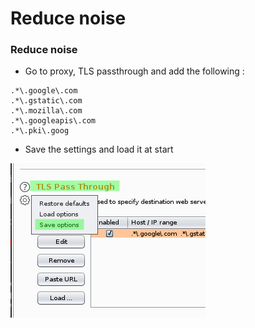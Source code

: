 # Reduce noise

### Reduce noise

* Go to proxy, TLS passthrough and add the following :

```
.*\.google\.com 
.*\.gstatic\.com
.*\.mozilla\.com
.*\.googleapis\.com
.*\.pki\.goog
```

* Save the settings and load it at start

![](<../../../.gitbook/assets/image (36).png>)
